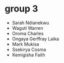 # group 3
- Sarah Ndianekwu
- Waguti Warren
- Oroma Charles
- Ongaya Gerffray Laika
- Mark Mukisa
- Ssekirya Cosma
- Kemigisha Faith 